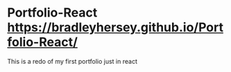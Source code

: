 # Portfolio-React https://bradleyhersey.github.io/Portfolio-React/
This is a redo of my first portfolio just in react
